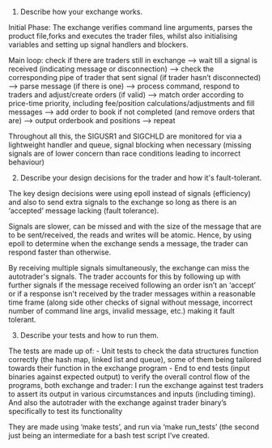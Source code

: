 1. Describe how your exchange works.

Initial Phase: The exchange verifies command line arguments, parses the product file,forks and executes the trader files, whilst also initialising variables and setting up signal handlers and blockers.

Main loop: check if there are traders still in exchange  -->  wait till a signal is received (indicating message or disconnection)
	-->  check the corresponding pipe of trader that sent signal (if trader hasn’t disconnected) -->  parse message (if there is one)
	-->  process command, respond to traders and adjust/create orders (if valid)
	-->  match order according to price-time priority, including fee/position calculations/adjustments and fill messages
	-->  add order to book if not completed (and remove orders that are) -->  output orderbook and positions
	-->   repeat

Throughout all this, the SIGUSR1 and SIGCHLD are monitored for via a lightweight handler and queue, signal blocking when necessary (missing signals are of lower concern than race conditions leading to incorrect behaviour)


2. Describe your design decisions for the trader and how it's fault-tolerant.

The key design decisions were using epoll instead of signals (efficiency) and also to send extra signals to the exchange so long as there is an ‘accepted’ message lacking (fault tolerance).

Signals are slower, can be missed and with the size of the message that are to be sent/received, the reads and writes will be atomic. Hence, by using epoll to determine when the exchange sends a message, the trader can respond faster than otherwise.

By receiving multiple signals simultaneously, the exchange can miss the autotrader's signals. The trader accounts for this  by following up with further signals if the message received following an order isn’t an ‘accept’ or if a response isn't received by the trader messages within a reasonable time frame (along side other checks of signal without message, incorrect number of command line args, invalid message, etc.) making it fault tolerant.


3. Describe your tests and how to run them.

The tests are made up of:
	- Unit tests to check the data structures function correctly (the hash map, linked list and queue), some of them being tailored towards their function in the exchange program
	- End to end tests (input binaries against expected output) to verify the overall control flow of the programs, both exchange and trader: I run the exchange against test traders to assert its output in various circumstances and inputs (including timing). And also the autotrader with the exchange against trader binary’s specifically to test its functionality

They are made using ‘make tests’, and run via ‘make run_tests’ (the second just being an intermediate for a bash test script I’ve created.
